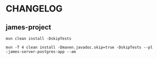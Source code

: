 # CHANGELOG

## james-project

```
mvn clean install -DskipTests

mvn -T 4 clean install -Dmaven.javadoc.skip=true -DskipTests --pl :james-server-postgres-app --am
```
